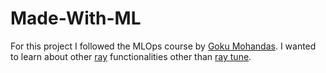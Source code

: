 # Made-With-ML

For this project I followed the MLOps course by [Goku Mohandas](https://madewithml.com). I wanted to learn about other [ray](https://www.ray.io) functionalities other than [ray tune](https://docs.ray.io/en/latest/tune/index.html). 